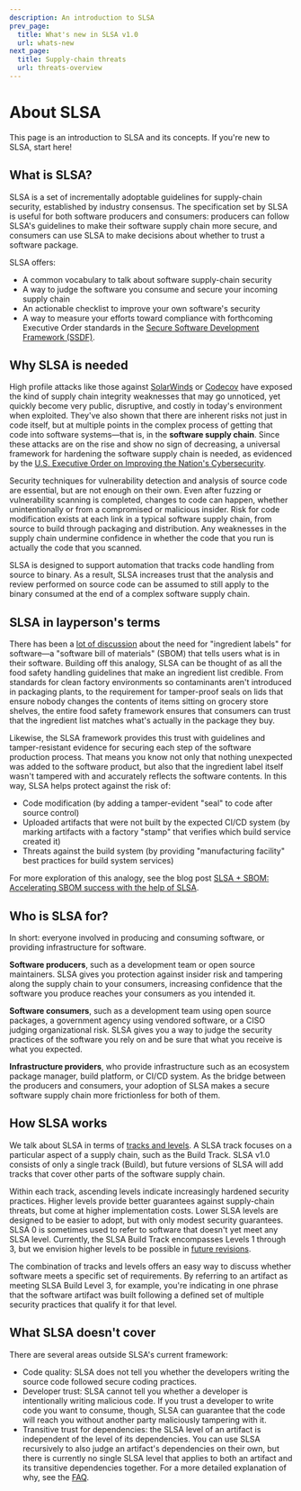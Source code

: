 ```yaml
---
description: An introduction to SLSA
prev_page:
  title: What's new in SLSA v1.0
  url: whats-new
next_page:
  title: Supply-chain threats
  url: threats-overview
---
```


# About SLSA

This page is an introduction to SLSA and its concepts. If you're new
to SLSA, start here!

## What is SLSA?

SLSA is a set of incrementally adoptable guidelines for supply-chain security,
established by industry consensus. The specification set by SLSA is useful for
both software producers and consumers: producers can follow SLSA's guidelines to
make their software supply chain more secure, and consumers can use SLSA to make
decisions about whether to trust a software package. 

SLSA offers:

-   A common vocabulary to talk about software supply-chain security
-   A way to judge the software you consume and secure your incoming supply chain
-   An actionable checklist to improve your own software's security
-   A way to measure your efforts toward compliance with forthcoming
    Executive Order standards in the [Secure Software Development Framework (SSDF)](https://csrc.nist.gov/Projects/ssdf).

## Why SLSA is needed

High profile attacks like those against [SolarWinds](https://www.crowdstrike.com/blog/sunspot-malware-technical-analysis/) or [Codecov](https://about.codecov.io/apr-2021-post-mortem/) have exposed the kind of supply
chain integrity weaknesses that may go unnoticed, yet quickly become very
public, disruptive, and costly in today's environment when exploited. They've
also shown that there are inherent risks not just in code itself, but at
multiple points in the complex process of getting that code into software
systems—that is, in the **software supply chain**. Since these attacks are on
the rise and show no sign of decreasing, a universal framework for hardening the
software supply chain is needed, as evidenced by the
[U.S. Executive Order on Improving the Nation's Cybersecurity](https://www.whitehouse.gov/briefing-room/presidential-actions/2021/05/12/executive-order-on-improving-the-nations-cybersecurity/).

Security techniques for vulnerability detection and analysis of source code are
essential, but are not enough on their own. Even after fuzzing or vulnerability
scanning is completed, changes to code can happen, whether unintentionally or
from a compromised or malicious insider. Risk for code modification exists at
each link in a typical software supply chain, from source to build through
packaging and distribution. Any weaknesses in the supply chain undermine
confidence in whether the code that you run is actually the code that you
scanned. 

SLSA is designed to support automation that tracks code handling from source 
to binary. As a result, SLSA increases trust that the analysis and review 
performed on source code can be assumed to still apply to the binary consumed 
at the end of a complex software supply chain. 

## SLSA in layperson's terms

There has been a [lot of discussion](https://ntia.gov/page/software-bill-materials) about the need for "ingredient labels" for
software—a "software bill of materials" (SBOM) that tells users what is in their
software. Building off this analogy, SLSA can be thought of as all the food
safety handling guidelines that make an ingredient list credible. From standards
for clean factory environments so contaminants aren't introduced in packaging
plants, to the requirement for tamper-proof seals on lids that ensure nobody
changes the contents of items sitting on grocery store shelves, the entire food
safety framework ensures that consumers can trust that the ingredient list
matches what's actually in the package they buy.

Likewise, the SLSA framework provides this trust with guidelines and
tamper-resistant evidence for securing each step of the software production
process. That means you know not only that nothing unexpected was added to the
software product, but also that the ingredient label itself wasn't tampered with
and accurately reflects the software contents. In this way, SLSA helps protect
against the risk of:

-   Code modification (by adding a tamper-evident "seal" to code after
    source control)
-   Uploaded artifacts that were not built by the expected CI/CD system (by marking
    artifacts with a factory "stamp" that verifies which build service created it)
-   Threats against the build system (by providing "manufacturing facility"
    best practices for build system services)

For more exploration of this analogy, see the blog post
[SLSA + SBOM: Accelerating SBOM success with the help of SLSA](https://slsa.dev/blog/2022/05/slsa-sbom).

## Who is SLSA for?

In short: everyone involved in producing and consuming software, or providing 
infrastructure for software.

**Software producers**, such as a development team or open
source maintainers. SLSA gives you protection against insider risk and tampering
along the supply chain to your consumers, increasing confidence that the
software you produce reaches your consumers as you intended it.

**Software consumers**, such as a development team using open source packages, a
government agency using vendored software, or a CISO judging organizational
risk. SLSA gives you a way to judge the security practices of the software you
rely on and be sure that what you receive is what you expected.

**Infrastructure providers**, who provide infrastructure such as an ecosystem
package manager, build platform, or CI/CD system. As the bridge between the
producers and consumers, your adoption of SLSA makes a secure software supply
chain more frictionless for both of them. 

## How SLSA works

We talk about SLSA in terms of [tracks and levels](levels.md).
A SLSA track focuses on a particular aspect of a supply chain, such as the Build
Track. SLSA v1.0 consists of only a single track (Build), but future versions of
SLSA will add tracks that cover other parts of the software supply chain.

Within each track, ascending levels indicate increasingly hardened security
practices. Higher levels provide better guarantees against supply-chain threats,
but come at higher implementation costs. Lower SLSA levels are designed to be
easier to adopt, but with only modest security guarantees. SLSA 0 is sometimes
used to refer to software that doesn't yet meet any SLSA level. Currently, the
SLSA Build Track encompasses Levels 1 through 3, but we envision higher levels
to be possible in [future revisions](future-directions.md).   

The combination of tracks and levels offers an easy way to discuss whether
software meets a specific set of requirements. By referring to an artifact as
meeting SLSA Build Level 3, for example, you're indicating in one phrase that
the software artifact was built following a defined set of multiple security
practices that qualify it for that level. 

## What SLSA doesn't cover

There are several areas outside SLSA's current framework:

-   Code quality: SLSA does not tell you whether the developers writing the
    source code followed secure coding practices.
-   Developer trust: SLSA cannot tell you whether a developer is
    intentionally writing malicious code. If you trust a developer to write
    code you want to consume, though, SLSA can guarantee that the code will
    reach you without another party maliciously tampering with it.
-   Transitive trust for dependencies: the SLSA level of an artifact is
    independent of the level of its dependencies. You can use SLSA recursively to 
    also judge an artifact's dependencies on their own, but there is 
    currently no single SLSA level that applies to both an artifact and its 
    transitive dependencies together. For a more detailed explanation of why, 
    see the [FAQ](faq).
